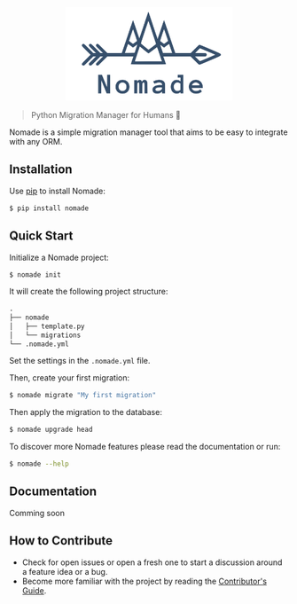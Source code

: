 <p align="center">
  <img src="https://github.com/kelvins/nomade/blob/master/artwork/logo.svg" alt="Nomade Logo" title="Nomade Logo" width="300" height="169" />
</p>

> Python Migration Manager for Humans :camel:

Nomade is a simple migration manager tool that aims to be easy to integrate with any ORM.

## Installation

Use [pip](https://pip.pypa.io/en/stable/installing/) to install Nomade:

```bash
$ pip install nomade
```

## Quick Start

Initialize a Nomade project:

```bash
$ nomade init
```

It will create the following project structure:

```
.
├── nomade
│   ├── template.py
│   └── migrations
└── .nomade.yml
```

Set the settings in the `.nomade.yml` file.

Then, create your first migration:

```bash
$ nomade migrate "My first migration"
```

Then apply the migration to the database:

```bash
$ nomade upgrade head
```

To discover more Nomade features please read the documentation or run:

```bash
$ nomade --help
```

## Documentation

Comming soon

## How to Contribute

- Check for open issues or open a fresh one to start a discussion around a feature idea or a bug.
- Become more familiar with the project by reading the [Contributor's Guide](CONTRIBUTING.rst).
